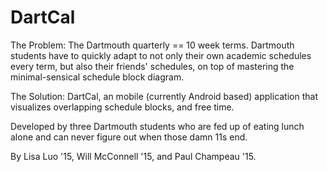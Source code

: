 DartCal
=======

The Problem: The Dartmouth quarterly == 10 week terms. Dartmouth students have to quickly adapt to not only their own academic schedules every term, but also their friends' schedules, on top of mastering the minimal-sensical schedule block diagram. 

The Solution: DartCal, an mobile (currently Android based) application that visualizes overlapping schedule blocks, and free time. 


Developed by three Dartmouth students who are fed up of eating lunch alone and can never figure out when those damn 11s end.

By Lisa Luo '15, Will McConnell '15, and Paul Champeau '15.